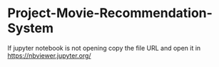 # Project-Movie-Recommendation-System

If jupyter notebook is not opening copy the file URL and open it in https://nbviewer.jupyter.org/
